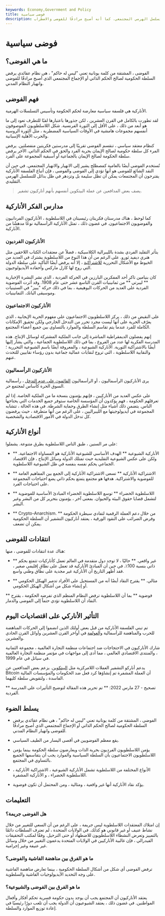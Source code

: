 ```yaml
---
keywords: Economy,Government and Policy
title: فوضى سياسية
description: الفوضى هي رفض السلطة الحكومية والتسلسل الهرمي المجتمعي. كما أنه أصبح مرادفًا للفوضى والاضطراب.
---
```


# فوضى سياسية
## ما هي الفوضى؟

الفوضى ، المشتقة من كلمة يونانية تعني "ليس له حاكم" ، هي نظام عقائدي يرفض السلطة الحكومية لصالح الحكم الذاتي أو الإجماع المجتمعي الذي أصبح مرادفًا للفوضى وانهيار النظام المدني.

## فهم الفوضى

الأناركية هي فلسفة سياسية معارضة لحكم الحكومة وتأسيس التسلسلات الهرمية.

لقد تطورت بالكامل في القرن العشرين ، لكن جذورها باعتبارها لقبًا للتطرف تعود إلى ما هو أبعد من ذلك ، على الأقل إلى الثورة الفرنسية. شكل اللاسلطويون الموصوفون أنفسهم مجموعات هامشية في الأوقات السياسية المضطربة ، مثل الثورة الروسية والحرب الأهلية الإسبانية.

كنظام معتقد سياسي ، تنقسم الفوضى تقريبًا إلى مدرستين فكريتين منفصلتين. يرفض المرء كل سلطة حكومية لصالح الإيمان بحرية الفرد والحق في الحكم الذاتي. الآخر يرفض سلطة الحكومة لصالح الإيمان بالجماعية أو أسبقية المجموعة على الفرد.

تُستخدم الفوضى أيضًا بالعامية كمصطلح يشير إلى الانهيار والانهيار المجتمعي. في حين أن النقد الشائع للفوضى هو أنها تؤدي إلى الفوضى والفوضى ، فإن أتباع الفلسفة الأناركية يقترحون أن المجتمعات يمكن أن تظل سليمة بل وتزدهر في ظل بدائل للتسلسل الهرمي التقليدي.

> يصف بعض المدافعين عن عملة البيتكوين أنفسهم بأنهم أناركيون تشفير.

>

## مدارس الفكر الأناركية

كما لوحظ ، هناك مدرستان فكريتان رئيسيتان في اللاسلطوية ، الأناركيون الفردانيون والفوضويون الاجتماعيون. في غضون ذلك ، تمثل الأناركية الرأسمالية نوعًا مدهشًا من الأناركية.

### الأناركيون الفرديون

يتأثر التقليد الفردي بشدة بالليبرالية الكلاسيكية ، فضلاً عن معتقدات الكتاب اللاحقين مثل هنري ديفيد ثورو. على الرغم من أن هذا النوع من اللاسلطوية يشترك في العديد من الخيوط مع الأشكال التحررية [للاشتراكية](/socialism) ، إلا أنه يرفض أيضًا التأكيد على سلطة الدولة التي روج لها كارل ماركس وأحفاده الأيديولوجيون.

كان بنيامين تاكر أحد المفكرين البارزين في الحركة الفردية ، الذي نشر النشرة الإخبارية ** ليبرتي ** من ثمانينيات القرن التاسع عشر حتى عام 1908. وقد أثرت الفوضوية الفردية على العديد من الحركات البوهيمية ، بما في ذلك حركة "يبيز" في الستينيات وموسيقى البانك. الثمانينيات.

### الأناركيون الاجتماعيون

على النقيض من ذلك ، يركز اللاسلطويون الاجتماعيون على مفهوم الحرية الإيجابية ، الذي يعرّف الحرية على أنها ليست مجرد تحرر من التدخل الخارجي ولكن تحقيق الإمكانات الكاملة للفرد عندما يتم تقاسم السلطة والموارد بالتساوي بين جميع أعضاء المجتمع.

إنهم يفضلون الديمقراطية المباشرة إلى جانب الملكية المشتركة لوسائل الإنتاج. هذه المدرسة الفكرية لها عدد من الفروع ، بما في ذلك اللاسلطوية الجماعية ، والتي يشار إليها أيضًا بالاشتراكية الثورية. الأناركية الشيوعية ، والمعروفة أيضًا باسم الشيوعية التحررية ؛ والنقابية اللاسلطوية ، التي تروج لنقابات عمالية جماعية بدون رؤساء نقابيين للتحدث عنهم.

### الأناركيون الرأسماليون

يرى الأناركيون الرأسماليون ، أو الرأسماليون [القائمون على عدم التدخل](/laissezfaire) ، رأسمالية السوق الحرة كأساس لمجتمع حر.

على عكس العديد من الأناركيين ، فإنهم يؤمنون بنسخة ما من الملكية الخاصة. إذا لم تعرقلهم الحكومة ، فهم يؤكدون أن المؤسسة الخاصة ستوفر جميع الخدمات التي يحتاجها الناس. يتضمن ذلك أشياء مثل إنشاء الطرق وحماية الشرطة. في هذه الحالة ، تتشابه المجموعة في أيديولوجيتها مع الليبراليين ، على الرغم من أنها متطرفة ، حيث يرفضون كل تدخل الدولة في الأمور الاقتصادية والشخصية.

## أنواع الأناركية

على مر السنين ، طبق الناس اللاسلطوية بطرق متنوعة. يشملوا:

- ** الأناركية الشيوعية ** الهدف الأساسي للشيوعية الأناركية هو المساواة الاجتماعية. ولكن على عكس الشيوعية التقليدية حيث تمتلك الدولة وسائل الإنتاج ، فإن الاقتصاد الجماعي يحكم نفسه بنفسه في ظل الشيوعية اللاسلطوية.

- ** الاشتراكية الأناركية ** تسعى الاشتراكية الأناركية إلى الجمع بين المفاهيم العامة للفوضوية والاشتراكية. هدفها هو مجتمع يتمتع بحكم ذاتي يضع احتياجات المجموعة على احتياجات الفرد.

- ** اللاسلطوية الخضراء ** توسع اللاسلطوية الخضراء المبادئ الأساسية للفوضوية لتشمل قضايا حقوق البيئة والحيوان. بمعنى آخر ، يؤمنون بتحرير كل من البشر وغير البشر.

- ** Crypto-Anarchism. ** من خلال دعم العملة الرقمية لتفادي سيطرة الحكومة وفرض الضرائب على النقود الورقية ، يعتقد أناركيون التشفير أن السلطة الحكومية يمكن أن تضعف.

## انتقادات للفوضى

هناك عدة انتقادات للفوضى ، منها:

- ** غير واقعي. ** حاليًا ، لا توجد دول متقدمة في العالم تعمل كأناركيات تتمتع بحكم ذاتي بنسبة 100٪. في حين أن المبادئ الأناركية قد تعمل على نطاق إقليمي صغير ، فقد أظهر التاريخ أن الأناركية غير مجدية على نطاق وطني واسع.

- ** مثالي. ** يقترح النقاد أيضًا أنه من المستحيل على الأفراد تدمير الهيكل الحكومي أو إنشاء شكل من أشكال الهيكل الحكومي.

** فوضوية ** بما أن اللاسلطوية ترفض النظام المنظم الذي تفرضه الحكومة ، يقترح النقاد أن اللاسلطوية تؤدي حتماً إلى الفوضى والدمار.

## التأثير الأناركي على اقتصاديات اليوم

تم تبني الفلسفة الأناركية من قبل بعض أولئك الذين انضموا إلى الحركات المناهضة للحرب والمناهضة للرأسمالية [والعولمة](/globalization) في أواخر القرن العشرين وأوائل القرن الحادي والعشرين.

شارك الأناركيون في الاحتجاجات ضد اجتماعات منظمة التجارة العالمية ، مجموعة الثمانية ، والمنتدى الاقتصادي العالمي ، مما أدى إلى مواجهات في مؤتمر منظمة التجارة العالمية في سياتل في عام 1999.

يدعم أناركو التشفير العملات اللامركزية مثل [البيتكوين](/bitcoin). يزعم بعض المدافعين عن Bitcoin أن العملة المشفرة تم إنشاؤها كرد فعل ضد الحكومات والمؤسسات المالية الفاسدة ، ولتقويض سلطة كليهما.

** تصحيح - 27 مارس 2022: ** تم تحرير هذه المقالة لتوضيح التأثيرات على المدرسة الفردية.

## يسلط الضوء

- الفوضى ، المشتقة من كلمة يونانية تعني "ليس له حاكم" ، هي نظام عقائدي يرفض السلطة الحكومية لصالح الحكم الذاتي أو الإجماع المجتمعي الذي أصبح مرادفًا للفوضى وانهيار النظام المدني.

- يقع معظم الفوضويين في أقصى اليسار من الطيف السياسي.

- يؤمن اللاسلطويون الفرديون بحرية الذات ويعارضون سلطة الحكومة بينما يؤمن اللاسلطويون الاجتماعيون بأن السلطة السياسية والموارد يجب أن يتقاسمها الجميع بالتساوي في المجتمع.

- الأنواع المختلفة من اللاسلطوية تشمل الأناركية الشيوعية ، الاشتراكية الأناركية ، اللاسلطوية الخضراء ، و الأناركية المشفرة.

- يؤكد نقاد الأناركية أنها غير واقعية ، ومثالية ، ومن المحتمل أن تكون فوضوية.

## التعليمات

### هل الفوضى جريمة؟

إن امتلاك المعتقدات اللاسلطوية ليس جريمة ، على الرغم من أن السعي للتغيير من خلال نشاط عنيف أو غير قانوني هو كذلك. في الولايات المتحدة ، لم تعترف السلطات دائمًا بالتمييز وتعرض النشطاء اللاسلطويون للاضطهاد أو حتى الترحيل. وفقًا لمكتب التحقيقات الفيدرالي ، فإن غالبية الأناركيين في الولايات المتحدة يدعمون التغيير من خلال وسائل غير عنيفة وغير إجرامية.

### ما هو الفرق بين مناهضة الفاشية والفوضى؟

ترفض الفوضى أي شكل من أشكال السلطة الحكومية ، بينما تعارض مناهضة الفاشية على وجه التحديد الأيديولوجيات الفاشية والسلطوية.

### ما هو الفرق بين الفوضى والشيوعية؟

يعتقد الأناركيون أن المجتمع يجب أن يوجد بدون حكومة قسرية تحكم أفكار وأفعال المواطنين. في غضون ذلك ، يعتقد الشيوعيون أن الدولة يجب أن تلعب دورًا رئيسيًا في إعادة توزيع الموارد والسلطة.

